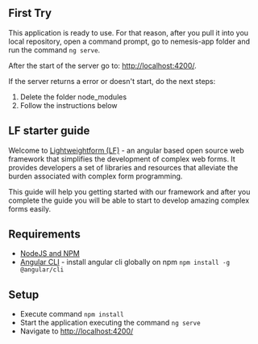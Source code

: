 ## First Try
This application is ready to use. For that reason, after you pull it into you local repository,
open a command prompt, go to nemesis-app folder and run the command `ng serve`.

After the start of the server go to: [http://localhost:4200/](http://localhost:4200/).

If the server returns a error or doesn't start, do the next steps:
1. Delete the folder node_modules
2. Follow the instructions below

## LF starter guide
Welcome to [Lightweightform (LF)](https://bitbucket.org/opensoftgitrepo/lightweightform) - 
an angular based open source web framework that simplifies the development of 
complex web forms. It provides developers a set of libraries and resources 
that alleviate the burden associated with complex form programming.

This guide will help you getting started with our framework and after you complete 
the guide you will be able to start to develop amazing complex forms easily.

## Requirements
* [NodeJS and NPM](https://nodejs.org/en/)
* [Angular CLI](https://cli.angular.io/) - install angular cli globally on npm `npm install -g @angular/cli`

## Setup
* Execute command `npm install`
* Start the application executing the command `ng serve`
* Navigate to [http://localhost:4200/](http://localhost:4200/)
